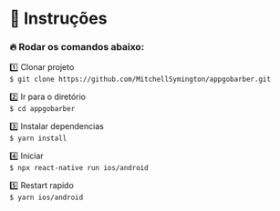 # :notebook_with_decorative_cover: Instruções

### :fire: Rodar os comandos abaixo:

:one: Clonar projeto</br>
`$ git clone https://github.com/MitchellSymington/appgobarber.git`

:two: Ir para o diretório </br>
`$ cd appgobarber`

:three: Instalar dependencias</br>
`$ yarn install`

:four: Iniciar</br>
`$ npx react-native run ios/android `</br>

:five: Restart rapido</br>
`$ yarn ios/android `</br>

